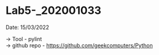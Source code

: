 # Lab5-_202001033
Date: 15/03/2022

->   Tool  - pylint <br>
-> github repo - https://github.com/geekcomputers/Python


